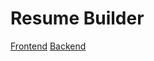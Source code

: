# Resume Builder

[Frontend](https://ishani1124.github.io/resume_builder/sign_in.html)
[Backend](https://resume-builderrr.netlify.app)
